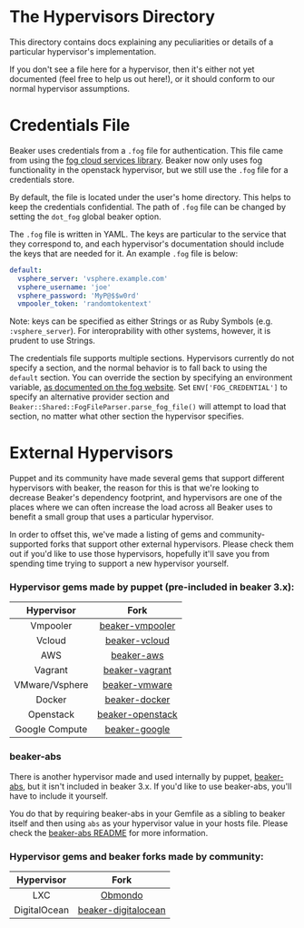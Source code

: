 # The Hypervisors Directory

This directory contains docs explaining any peculiarities or details of a particular hypervisor's implementation.

If you don't see a file here for a hypervisor, then it's either not yet documented (feel free to help us out here!), or it should conform to our normal hypervisor assumptions.

# Credentials File

Beaker uses credentials from a `.fog` file for authentication. This file came from using the [fog cloud services library](http://fog.io). Beaker now only uses fog functionality in the openstack hypervisor, but we still use the `.fog` file for a credentials store.

By default, the file is located under the user's home directory. This helps to keep the credentials confidential. The path of `.fog` file can be changed by setting the `dot_fog` global beaker option.

The `.fog` file is written in YAML. The keys are particular to the service that they correspond to, and each hypervisor's documentation should include the keys that are needed for it. An example `.fog` file is below:

```yaml
default:
  vsphere_server: 'vsphere.example.com'
  vsphere_username: 'joe'
  vsphere_password: 'MyP@$$w0rd'
  vmpooler_token: 'randomtokentext'
```

Note: keys can be specified as either Strings or as Ruby Symbols (e.g. `:vsphere_server`). For interoprability with other systems, however, it is prudent to use Strings.

The credentials file supports multiple sections. Hypervisors currently do not specify a section, and the normal behavior is to fall back to using the `default` section. You can override the section by specifying an environment variable, [as documented on the fog website](https://fog.io/about/getting_started.html). Set `ENV['FOG_CREDENTIAL']` to specify an alternative provider section and `Beaker::Shared::FogFileParser.parse_fog_file()` will attempt to load that section, no matter what other section the hypervisor specifies.

# External Hypervisors

Puppet and its community have made several gems that support different hypervisors with beaker, the reason for this is that we're looking to decrease Beaker's dependency footprint, and hypervisors are one of the places where we can often increase the load across all Beaker uses to benefit a small group that uses a particular hypervisor.

In order to offset this, we've made a listing of gems and community-supported forks that support other external hypervisors. Please check them out if you'd like to use those hypervisors, hopefully it'll save you from spending time trying to support a new hypervisor yourself.

### Hypervisor gems made by puppet (pre-included in beaker 3.x):

| Hypervisor               | Fork                                                               |
| :----------------------: | :---------------------------------------------------------:        |
| Vmpooler                 | [beaker-vmpooler](https://github.com/puppetlabs/beaker-vmpooler)   |
| Vcloud                   | [beaker-vcloud](https://github.com/puppetlabs/beaker-vcloud)       |
| AWS                      | [beaker-aws](https://github.com/puppetlabs/beaker-aws)             |
| Vagrant                  | [beaker-vagrant](https://github.com/puppetlabs/beaker-vagrant)     |
| VMware/Vsphere           | [beaker-vmware](https://github.com/puppetlabs/beaker-vmware)       |
| Docker                   | [beaker-docker](https://github.com/puppetlabs/beaker-docker)       |
| Openstack                | [beaker-openstack](https://github.com/puppetlabs/beaker-openstack) |
| Google Compute           | [beaker-google](https://github.com/puppetlabs/beaker-google)       |


### beaker-abs

There is another hypervisor made and used internally by puppet, [beaker-abs](https://github.com/puppetlabs/beaker-abs), but it isn't included in beaker 3.x. If you'd like to use beaker-abs, you'll have to include it yourself.

You do that by requiring beaker-abs in your Gemfile as a sibling to beaker itself and then using `abs` as your hypervisor value in your hosts file. Please check the [beaker-abs README](https://github.com/puppetlabs/beaker-abs/blob/master/README.md) for more information.

### Hypervisor gems and beaker forks made by community:

| Hypervisor   | Fork                                                                 |
|:------------:|:--------------------------------------------------------------------:|
| LXC          | [Obmondo](https://github.com/Obmondo/beaker)                         |
| DigitalOcean | [beaker-digitalocean](https://github.com/tiengo/beaker-digitalocean) |
